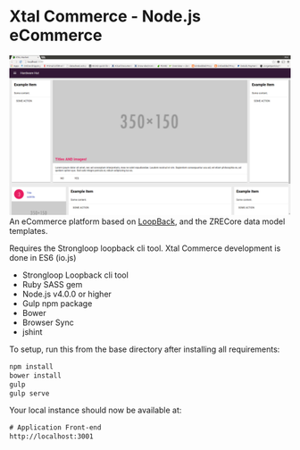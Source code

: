 # Xtal Commerce - Node.js eCommerce
![Xtal Commerce Screenshot](screenshot-xtal-commerce.png)
An eCommerce platform based on [LoopBack](http://loopback.io), and the ZRECore data model templates.

Requires the Strongloop loopback cli tool. Xtal Commerce development is done in ES6 (io.js)

- Strongloop Loopback cli tool
- Ruby SASS gem
- Node.js v4.0.0 or higher
- Gulp npm package
- Bower
- Browser Sync
- jshint

To setup, run this from the base directory after installing all requirements:

```
npm install
bower install
gulp
gulp serve
```

Your local instance should now be available at:

```
# Application Front-end
http://localhost:3001
```
